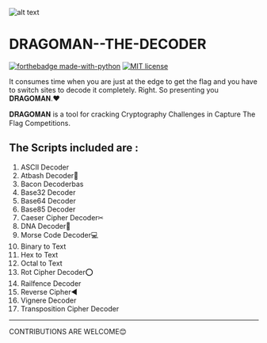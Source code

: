 ![alt text](https://github.com/Bl4cKc34sEr/Dragoman--The-Decoder/blob/master/.github/workflows/d.PNG?raw=true)
  
# DRAGOMAN--THE-DECODER

[![forthebadge made-with-python](http://ForTheBadge.com/images/badges/made-with-python.svg)](https://www.python.org/) 
[![MIT license](https://img.shields.io/badge/License-MIT-blue.svg)](https://lbesson.mit-license.org/) 


  
It consumes time when you are just at the edge to get the flag and you have to switch sites to decode it completely. Right.
So presenting you 𝐃𝐑𝐀𝐆𝐎𝐌𝐀𝐍.❤

𝐃𝐑𝐀𝐆𝐎𝐌𝐀𝐍 is a tool for cracking Cryptography Challenges in Capture The Flag Competitions.

The Scripts included are :
--------------------------------
1. ASCII Decoder
2. Atbash Decoder🎳
3. Bacon Decoderbas
4. Base32 Decoder
5. Base64 Decoder
6. Base85 Decoder
7. Caeser Cipher Decoder✂
8. DNA Decoder🧬
9. Morse Code Decoder💻
10. Binary to Text 
11. Hex to Text
12. Octal to Text
13. Rot Cipher Decoder⭕
14. Railfence Decoder
15. Reverse Cipher◀
16. Vignere Decoder
17. Transposition Cipher Decoder
--------------------------------------
CONTRIBUTIONS ARE WELCOME😊
